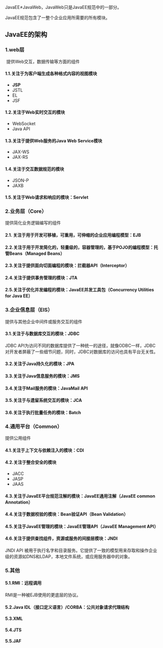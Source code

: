 JavaEE≠JavaWeb，JavaWeb只是JavaEE规范中的一部分。

JavaEE规范包含了一整个企业应用所需要的所有模块。

## JavaEE的架构

### 1.web层

​	提供Web交互，数据传输等方面的组件

#### 1.1.关注于为客户端生成各种格式内容的视图模块

- **JSP**
- JSTL
- EL
-  JSF

#### 1.2.关注于Web实时交互的模块

- WebSocket
- Java API

#### 1.3.关注于提供Web服务的Java Web Service模块

- JAX-WS 
- JAX-RS

#### 1.4.关注于交互数据规范的模块

- JSON-P
- JAXB

#### 1.5.关注于Web请求和响应的模块：Servlet

### 2.业务层（Core）

提供简化业务逻辑编写的组件

#### 2.1. 关注于用于开发可移植，可重用，可伸缩的企业应用编程模型：EJB

#### 2.2.关注于用于开发简化的，轻量级的，容器管理的，基于POJO的编程模型：托管Beans（Managed Beans）

#### 2.3.关注于提供面向切面编程的模块：拦截器API（Interceptor）

#### 2.4.关注于提供事务管理的模块：JTA

#### 2.5.关注于优化并发编程的模块：JavaEE并发工具包（Concurrency Utilities for Java EE）

### 3.企业信息层（EIS）

提供与其他企业中间件或服务交互的组件

#### 3.1.关注于与数据库交互的模块：JDBC

JDBC API为访问不同的数据库提供了一种统一的途径，就像ODBC一样，JDBC对开发者屏蔽了一些细节问题，同时，JDBC对数据库的访问也具有平台无关性。

#### 3.2.关注于Java持久化的模块：JPA

#### 3.3.关注于Java信息服务的模块：JMS

#### 3.4.关注于Mail服务的模块：JavaMail API

#### 3.5.关注于与遗留系统交互的模块：JCA

#### 3.6.关注于执行批量任务的模块：Batch

### 4.通用平台（Common）

提供公用组件

#### 4.1.关注于上下文与依赖注入的模块：CDI

#### 4.2.关注于整合安全的模块

- JACC 
- JASP 
- JAAS

#### 4.3.关注于JavaEE平台规范注解的模块：JavaEE通用注解（JavaEE common Annotation）

#### 4.4.关注于数据校验的模块：Bean验证API（Bean Validation）

#### 4.5.关注于JavaEE管理的模块：JavaEE管理API（JavaEE Management API）

#### 4.6.关注于提供查找组件，资源或服务的间接层模块：JNDI

JNDI API 被用于执行名字和目录服务。它提供了一致的模型用来存取和操作企业级的资源如DNS和LDAP，本地文件系统，或应用服务器中的对象。

### 5.其他

#### 5.1.RMI：远程调用

RMI是一种被EJB使用的更底层的协议。

#### 5.2.Java IDL（接口定义语言）/CORBA：公共对象请求代理结构

#### 5.3.XML

#### 5.4.JTS

#### 5.5.JAF

